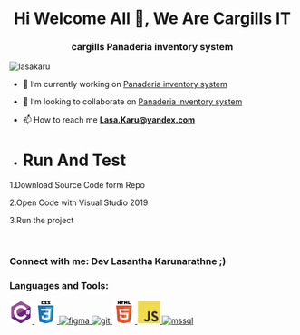 






<h1 align="center">Hi Welcome All 👋, We Are Cargills IT</h1>
<h3 align="center">cargills Panaderia inventory system</h3>

<p align="left"> <img src="https://komarev.com/ghpvc/?username=lasakaru&label=Profile%20views&color=0e75b6&style=flat" alt="lasakaru" /> </p>

- 🔭 I’m currently working on [Panaderia inventory system](https://github.com/LasaKaru/Panaderia-Inventory-System)

- 👯 I’m looking to collaborate on [Panaderia inventory system](https://github.com/LasaKaru/Panaderia-Inventory-System)

- 📫 How to reach me **Lasa.Karu@yandex.com**

- # Run And Test 

1.Download Source Code form Repo

2.Open Code with Visual Studio 2019

3.Run the project 

<br/>

<h3 align="left">Connect with me: Dev Lasantha Karunarathne ;) </h3>
<p align="left">
</p>

<h3 align="left">Languages and Tools:</h3>
<p align="left"> <a href="https://www.w3schools.com/cs/" target="_blank" rel="noreferrer"> <img src="https://raw.githubusercontent.com/devicons/devicon/master/icons/csharp/csharp-original.svg" alt="csharp" width="40" height="40"/> </a> <a href="https://www.w3schools.com/css/" target="_blank" rel="noreferrer"> <img src="https://raw.githubusercontent.com/devicons/devicon/master/icons/css3/css3-original-wordmark.svg" alt="css3" width="40" height="40"/> </a> <a href="https://www.figma.com/" target="_blank" rel="noreferrer"> <img src="https://www.vectorlogo.zone/logos/figma/figma-icon.svg" alt="figma" width="40" height="40"/> </a> <a href="https://git-scm.com/" target="_blank" rel="noreferrer"> <img src="https://www.vectorlogo.zone/logos/git-scm/git-scm-icon.svg" alt="git" width="40" height="40"/> </a> <a href="https://www.w3.org/html/" target="_blank" rel="noreferrer"> <img src="https://raw.githubusercontent.com/devicons/devicon/master/icons/html5/html5-original-wordmark.svg" alt="html5" width="40" height="40"/> </a> <a href="https://developer.mozilla.org/en-US/docs/Web/JavaScript" target="_blank" rel="noreferrer"> <img src="https://raw.githubusercontent.com/devicons/devicon/master/icons/javascript/javascript-original.svg" alt="javascript" width="40" height="40"/> </a> <a href="https://www.microsoft.com/en-us/sql-server" target="_blank" rel="noreferrer"> <img src="https://www.svgrepo.com/show/303229/microsoft-sql-server-logo.svg" alt="mssql" width="40" height="40"/> </a> </p>



